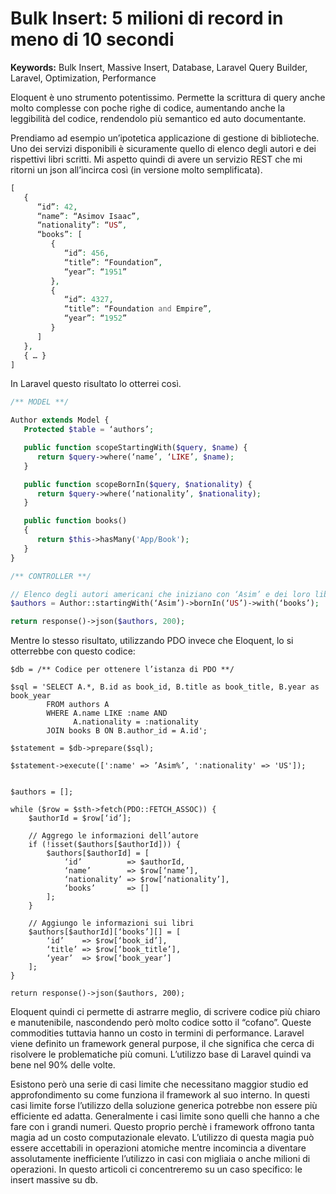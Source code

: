 # Bulk Insert: 5 milioni di record in meno di 10 secondi

**Keywords:** Bulk Insert, Massive Insert, Database, Laravel Query Builder, Laravel, Optimization, Performance

Eloquent è uno strumento potentissimo. Permette la scrittura di query anche molto complesse con poche righe di codice, aumentando anche la leggibilità del codice, rendendolo più semantico ed auto documentante.

Prendiamo ad esempio un’ipotetica applicazione di gestione di biblioteche. Uno dei servizi disponibili è sicuramente quello di elenco degli autori e dei rispettivi libri scritti. Mi aspetto quindi di avere un servizio REST che mi ritorni un json all’incirca così (in versione molto semplificata).

```php
[
   {
      “id”: 42,
      “name”: “Asimov Isaac”,
      “nationality”: “US”,
      “books”: [
         {
            “id”: 456,
            “title”: “Foundation”,
            “year”: “1951”
         },
         {
            “id”: 4327,
            “title”: “Foundation and Empire”,
            “year”: “1952”
         }
      ]
   },
   { … }
]
```

In Laravel questo risultato lo otterrei così.

```php
/** MODEL **/

Author extends Model {
   Protected $table = ‘authors’;

   public function scopeStartingWith($query, $name) {
      return $query->where(‘name’, ‘LIKE’, $name);
   }

   public function scopeBornIn($query, $nationality) {
      return $query->where(‘nationality’, $nationality);
   }

   public function books()
   {
      return $this->hasMany('App/Book');
   }
}

/** CONTROLLER **/

// Elenco degli autori americani che iniziano con ‘Asim’ e dei loro libri
$authors = Author::startingWith(‘Asim’)->bornIn(‘US’)->with(‘books’);

return response()->json($authors, 200);
```

Mentre lo stesso risultato, utilizzando PDO invece che Eloquent, lo si otterrebbe con questo codice:

```
$db = /** Codice per ottenere l’istanza di PDO **/

$sql = 'SELECT A.*, B.id as book_id, B.title as book_title, B.year as book_year
        FROM authors A
        WHERE A.name LIKE :name AND
              A.nationality = :nationality
        JOIN books B ON B.author_id = A.id';

$statement = $db->prepare($sql);

$statement->execute([':name' => ’Asim%’, ':nationality' => 'US']);


$authors = [];

while ($row = $sth->fetch(PDO::FETCH_ASSOC)) {
    $authorId = $row[‘id’];

    // Aggrego le informazioni dell’autore
    if (!isset($authors[$authorId])) {
        $authors[$authorId] = [
            ‘id’          => $authorId,
            ‘name’        => $row[‘name’],
            ‘nationality’ => $row[‘nationality’],
            ‘books’       => []
        ];
    }

    // Aggiungo le informazioni sui libri
    $authors[$authorId][‘books’][] = [
        ‘id’    => $row[‘book_id’],
        ‘title’ => $row[‘book_title’],
        ‘year’  => $row[‘book_year’]
    ];
}

return response()->json($authors, 200);
```

Eloquent quindi ci permette di astrarre meglio, di scrivere codice più chiaro e manutenibile, nascondendo però molto codice sotto il “cofano”. Queste commodities tuttavia hanno un costo in termini di performance. Laravel viene definito un framework general purpose, il che significa che cerca di risolvere le problematiche più comuni. L’utilizzo base di Laravel quindi va bene nel 90% delle volte.

Esistono però una serie di casi limite che necessitano maggior studio ed approfondimento su come funziona il framework al suo interno. In questi casi limite forse l’utilizzo della soluzione generica potrebbe non essere più efficiente ed adatta. Generalmente i casi limite sono quelli che hanno a che fare con i grandi numeri. Questo proprio perchè i framework offrono tanta magia ad un costo computazionale elevato. L’utilizzo di questa magia può essere accettabili in operazioni atomiche mentre incomincia a diventare assolutamente inefficiente l’utilizzo in casi con migliaia o anche milioni di operazioni. In questo articoli ci concentreremo su un caso specifico: le insert massive su db.
